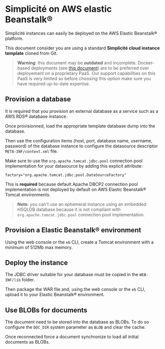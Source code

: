 Simplicit&eacute; on AWS elastic Beanstalk&reg;
===============================================

Simplicité instances can easily be deployed on the AWS Elastic Beanstalk&reg; platform.

This document consider you are using a standard **Simplicité cloud instance template** cloned from Git.

> **Warning**: this document may be **outdated** and incomplete.
> Docker-based deployments (see [this document](/lesson/docs/operation/docker)) are to be preferred over deployement on a proprietary PaaS.
> Our support capabilities on this PaaS is very limited so before choosing this option make sure you have required up-to-date expertise.


<h2 id="database">Provision a database</h2>

It is required that you provision an external database as a service such as a AWS RDS&reg; database instance.

Once provisionned, load the appropriate template database dump into the database.

Then use the configuration items (host, port, database name, username, password) of the database instance to configure the datasource descriptor `META-INF/context.xml` file.

Make sure to use the `org.apache.tomcat.jdbc.pool` connection pool implementation for your datasource by adding this explicit attribute:

	factory="org.apache.tomcat.jdbc.pool.DataSourceFactory"

This is **required** because default Apache DBCP2 connection pool implementation is not deployed by default on AWS Elastic Beanstalk&reg; Tomcat environments.

> **Note**: you can't use an ephemeral instance using an embedded HSQLDB database because it is not compliant with `org.apache.tomcat.jdbc.pool` connection pool implementation.

<h2 id="provision">Provision a Elastic Beanstalk&reg; environment</h2>

Using the web console or the `eb` CLI, create a Tomcat environment with a minimum of 512Mb max memory.

<h2 id="deploy">Deploy the instance</h2>

The JDBC driver suitable for your database must be copied in the `WEB-INF/lib` folder.

Then package the WAR file and, using the web console or the `eb` CLI, upload it to your Elastic Beanstalk&reg; environment.

<h2 id="blobs">Use BLOBs for documents</h2>

The document need to be stored into the database as BLOBs. To do so configure the `DOC_DIR` system parameter as `BLOB` and clear the cache.

Once reconnected force a document synchronize to load all initial documents as BLOBs.